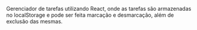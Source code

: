 Gerenciador de tarefas utilizando React, onde as tarefas são armazenadas no localStorage e pode ser feita marcação e desmarcação, além de exclusão das mesmas.
